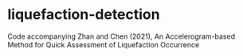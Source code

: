 # liquefaction-detection
Code accompanying Zhan and Chen (2021), An Accelerogram-based Method for Quick Assessment of Liquefaction Occurrence

